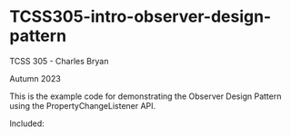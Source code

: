 # TCSS305-intro-observer-design-pattern

TCSS 305 - Charles Bryan

Autumn 2023

This is the example code for demonstrating the Observer Design Pattern using the PropertyChangeListener API.

Included:


